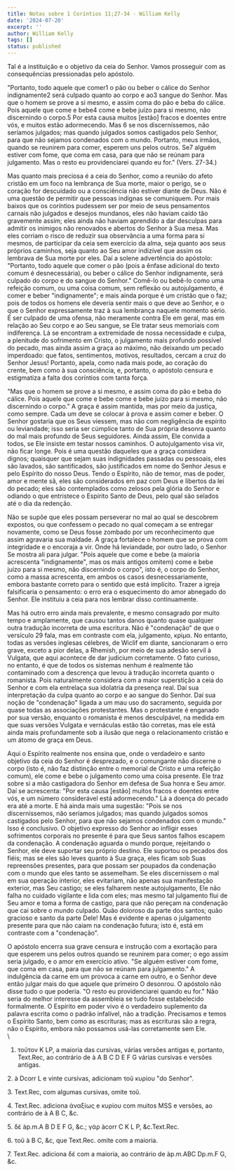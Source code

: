 ```yaml
---
title: Notas sobre 1 Coríntios 11;27-34 - William Kelly
date: '2024-07-20'
excerpt: ''
author: William Kelly
tags: []
status: published
---
```

Tal é a instituição e o objetivo da ceia do Senhor. Vamos prosseguir com
as consequências pressionadas pelo apóstolo.

"Portanto, todo aquele que comer1 o pão ou beber o cálice do Senhor
indignamente2 será culpado quanto ao corpo e ao3 sangue do Senhor. Mas
que o homem se prove a si mesmo, e assim coma do pão e beba do cálice.
Pois aquele que come e bebe4 come e bebe juízo para si mesmo, não
discernindo o corpo.5 Por esta causa muitos \[estão\] fracos e doentes
entre vós, e muitos estão adormecendo. Mas 6 se nos discerníssemos, não
seríamos julgados; mas quando julgados somos castigados pelo Senhor,
para que não sejamos condenados com o mundo. Portanto, meus irmãos,
quando se reunirem para comer, esperem uns pelos outros. Se7 alguém
estiver com fome, que coma em casa, para que não se reúnam para
julgamento. Mas o resto eu providenciarei quando eu for." (Vers. 27-34.)

Mas quanto mais preciosa é a ceia do Senhor, como a reunião do afeto
cristão em um foco na lembrança de Sua morte, maior o perigo, se o
coração for descuidado ou a consciência não estiver diante de Deus. Não
é uma questão de permitir que pessoas indignas se comuniquem. Por mais
baixos que os coríntios pudessem ser por meio de seus pensamentos
carnais não julgados e desejos mundanos, eles não haviam caído tão
gravemente assim; eles ainda não haviam aprendido a dar desculpas para
admitir os inimigos não renovados e abertos do Senhor à Sua mesa. Mas
eles corriam o risco de reduzir sua observância a uma forma para si
mesmos, de participar da ceia sem exercício da alma, seja quanto aos
seus próprios caminhos, seja quanto ao Seu amor indizível que assim os
lembrava de Sua morte por eles. Daí a solene advertência do apóstolo:
"Portanto, todo aquele que comer o pão (pois a ênfase adicional do texto
comum é desnecessária), ou beber o cálice do Senhor indignamente, será
culpado do corpo e do sangue do Senhor." Comê-lo ou bebê-lo como uma
refeição comum, ou uma coisa comum, sem reflexão ou autojulgamento, é
comer e beber "indignamente"; e mais ainda porque é um cristão que o
faz; pois de todos os homens ele deveria sentir mais o que deve ao
Senhor, e o que o Senhor expressamente traz à sua lembrança naquele
momento sério. É ser culpado de uma ofensa, não meramente contra Ele em
geral, mas em relação ao Seu corpo e ao Seu sangue, se Ele tratar seus
memoriais com indiferença. Lá se encontram a extremidade de nossa
necessidade e culpa, a plenitude do sofrimento em Cristo, o julgamento
mais profundo possível do pecado, mas ainda assim a graça ao máximo, não
deixando um pecado imperdoado: que fatos, sentimentos, motivos,
resultados, cercam a cruz do Senhor Jesus! Portanto, apela, como nada
mais pode, ao coração do crente, bem como à sua consciência, e,
portanto, o apóstolo censura e estigmatiza a falta dos coríntios com
tanta força.

"Mas que o homem se prove a si mesmo, e assim coma do pão e beba do
cálice. Pois aquele que come e bebe come e bebe juízo para si mesmo, não
discernindo o corpo." A graça é assim mantida, mas por meio da justiça,
como sempre. Cada um deve se colocar à prova e assim comer e beber. O
Senhor gostaria que os Seus viessem, mas não com negligência de espírito
ou leviandade; isso seria ser cúmplice tanto de Sua própria desonra
quanto do mal mais profundo de Seus seguidores. Ainda assim, Ele convida
a todos, se Ele insiste em testar nossos caminhos. O autojulgamento visa
vir, não ficar longe. Pois é uma questão daqueles que a graça considera
dignos; quaisquer que sejam suas indignidades passadas ou pessoais, eles
são lavados, são santificados, são justificados em nome do Senhor Jesus
e pelo Espírito do nosso Deus. Tendo o Espírito, não de temor, mas de
poder, amor e mente sã, eles são considerados em paz com Deus e libertos
da lei do pecado; eles são contemplados como zelosos pela glória do
Senhor e odiando o que entristece o Espírito Santo de Deus, pelo qual
são selados até o dia da redenção.

Não se supõe que eles possam perseverar no mal ao qual se descobrem
expostos, ou que confessem o pecado no qual começam a se entregar
novamente, como se Deus fosse zombado por um reconhecimento que assim
agravaria sua maldade. A graça fortalece o homem que se prova com
integridade e o encoraja a vir. Onde há leviandade, por outro lado, o
Senhor Se mostra ali para julgar. "Pois aquele que come e bebe (a
maioria acrescenta "indignamente", mas os mais antigos omitem) come e
bebe juízo para si mesmo, não discernindo o corpo", isto é, o corpo do
Senhor, como a massa acrescenta, em ambos os casos desnecessariamente,
embora bastante correto para o sentido que está implícito. Trazer a
igreja falsificaria o pensamento: o erro era o esquecimento do amor
abnegado do Senhor. Ele instituiu a ceia para nos lembrar disso
continuamente.

Mas há outro erro ainda mais prevalente, e mesmo consagrado por muito
tempo e amplamente, que causou tantos danos quanto quase qualquer outra
tradução incorreta de uma escritura. Não é "condenação" de que o
versículo 29 fala, mas em contraste com ela, julgamento, κρίμα. No
entanto, todas as versões inglesas célebres, de Wiclif em diante,
sancionaram o erro grave, exceto a pior delas, a Rhemish, por meio de
sua adesão servil à Vulgata, que aqui acontece de dar judicium
corretamente. O fato curioso, no entanto, é que de todos os sistemas
nenhum é realmente tão contaminado com a descrença que levou à tradução
incorreta quanto o romanista. Pois naturalmente considera com a maior
superstição a ceia do Senhor e com ela entrelaça sua idolatria da
presença real. Daí sua interpretação da culpa quanto ao corpo e ao
sangue do Senhor. Daí sua noção de "condenação" ligada a um mau uso do
sacramento, seguida por quase todas as associações protestantes. Mas o
protestante é enganado por sua versão, enquanto o romanista é menos
desculpável, na medida em que suas versões Vulgata e vernáculas estão
tão corretas, mas ele está ainda mais profundamente sob a ilusão que
nega o relacionamento cristão e um átomo de graça em Deus.

Aqui o Espírito realmente nos ensina que, onde o verdadeiro e santo
objetivo da ceia do Senhor é desprezado, e o comungante não discerne o
corpo (isto é, não faz distinção entre o memorial de Cristo e uma
refeição comum), ele come e bebe o julgamento como uma coisa presente.
Ele traz sobre si a mão castigadora do Senhor em defesa de Sua honra e
Seu amor. Daí se acrescenta: "Por esta causa \[estão\] muitos fracos e
doentes entre vós, e um número considerável está adormecendo." Lá a
doença do pecado era até a morte. E há ainda mais uma sugestão: "Pois se
nos discerníssemos, não seríamos julgados; mas quando julgados somos
castigados pelo Senhor, para que não sejamos condenados com o mundo."
Isso é conclusivo. O objetivo expresso do Senhor ao infligir esses
sofrimentos corporais no presente é para que Seus santos falhos escapem
da condenação. A condenação aguarda o mundo porque, rejeitando o Senhor,
ele deve suportar seu próprio destino. Ele suportou os pecados dos
fiéis; mas se eles são leves quanto à Sua graça, eles ficam sob Suas
repreensões presentes, para que possam ser poupados da condenação com o
mundo que eles tanto se assemelham. Se eles discernissem o mal em sua
operação interior, eles evitariam, não apenas sua manifestação exterior,
mas Seu castigo; se eles falharem neste autojulgamento, Ele não falha no
cuidado vigilante e lida com eles; mas mesmo tal julgamento flui de Seu
amor e toma a forma de castigo, para que não pereçam na condenação que
cai sobre o mundo culpado. Quão doloroso da parte dos santos; quão
gracioso e santo da parte Dele! Mas é evidente e apenas o julgamento
presente para que não caiam na condenação futura; isto é, está em
contraste com a "condenação".

O apóstolo encerra sua grave censura e instrução com a exortação para
que esperem uns pelos outros quando se reunirem para comer; o ego assim
seria julgado, e o amor em exercício ativo. "Se alguém estiver com fome,
que coma em casa, para que não se reúnam para julgamento." A indulgência
da carne em um provoca a carne em outro, e o Senhor deve então julgar
mais do que aquele que primeiro O desonrou. O apóstolo não disse tudo o
que poderia. "O resto eu providenciarei quando eu for." Não seria do
melhor interesse da assembleia se tudo fosse estabelecido formalmente. O
Espírito em poder vivo é o verdadeiro suplemento da palavra escrita como
o padrão infalível, não a tradição. Precisamos e temos o Espírito Santo,
bem como as escrituras; mas as escrituras são a regra, não o Espírito,
embora não possamos usá-las corretamente sem Ele.\
\
1. τοῦτον K LP, a maioria das cursivas, várias versões antigas e,
portanto, Text.Rec, ao contrário de à A B C D E F G várias cursivas e
versões antigas.

2\. à Dcorr L e vinte cursivas, adicionam τοῦ κυρίου "do Senhor".

3\. Text.Rec, com algumas cursivas, omite τοῦ.

4\. Text.Rec. adiciona ἀναξίως e κυρίου com muitos MSS e versões, ao
contrário de à A Β C, &c.

5\. δέ àp.m.A Β D Ε F G, &c.; γάρ àcorr C K L Ρ, &c.Text.Rec.

6\. τοῦ à Β C, &c, que Text.Rec. omite com a maioria.

7\. Text.Rec. adiciona δέ com a maioria, ao contrário de àp.m.ABC Dp.m.F
G, &c.
